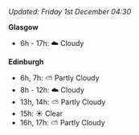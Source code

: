 *Updated: Friday 1st December 04:30*

**Glasgow**

* 6h - 17h: :cloud: Cloudy

**Edinburgh**

* 6h, 7h: :partly_sunny: Partly Cloudy
* 8h - 12h: :cloud: Cloudy
* 13h, 14h: :partly_sunny: Partly Cloudy
* 15h: :sunny: Clear
* 16h, 17h: :partly_sunny: Partly Cloudy
